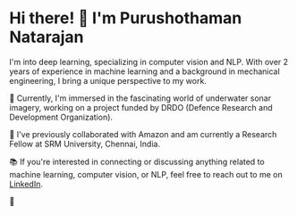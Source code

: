 # Hi there! 👋 I'm Purushothaman Natarajan

I'm into deep learning, specializing in computer vision and NLP. With over 2 years of experience in machine learning and a background in mechanical engineering, I bring a unique perspective to my work.

🔬 Currently, I'm immersed in the fascinating world of underwater sonar imagery, working on a project funded by DRDO (Defence Research and Development Organization).

💼 I've previously collaborated with Amazon and am currently a Research Fellow at SRM University, Chennai, India.

📚 If you're interested in connecting or discussing anything related to machine learning, computer vision, or NLP, feel free to reach out to me on [LinkedIn](https://www.linkedin.com/in/purushothamann/).

🚀

